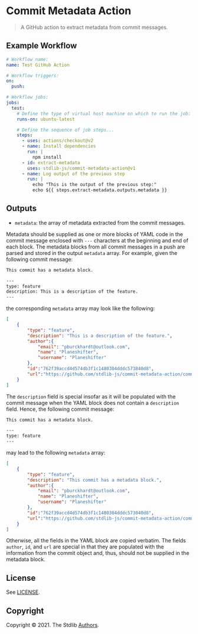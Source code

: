 <!--

@license Apache-2.0

Copyright (c) 2021 The Stdlib Authors.

Licensed under the Apache License, Version 2.0 (the "License");
you may not use this file except in compliance with the License.
You may obtain a copy of the License at

   http://www.apache.org/licenses/LICENSE-2.0

Unless required by applicable law or agreed to in writing, software
distributed under the License is distributed on an "AS IS" BASIS,
WITHOUT WARRANTIES OR CONDITIONS OF ANY KIND, either express or implied.
See the License for the specific language governing permissions and
limitations under the License.

-->

# Commit Metadata Action

> A GitHub action to extract metadata from commit messages.

## Example Workflow

```yml
# Workflow name:
name: Test GitHub Action

# Workflow triggers:
on:
  push:

# Workflow jobs:
jobs:
  test:
    # Define the type of virtual host machine on which to run the job:
    runs-on: ubuntu-latest

    # Define the sequence of job steps...
    steps:
      - uses: actions/checkout@v2
      - name: Install dependencies
        run: |
          npm install
      - id: extract-metadata
        uses: stdlib-js/commit-metadata-action@v1
      - name: Log output of the previous step
        run: |
          echo "This is the output of the previous step:"   
          echo ${{ steps.extract-metadata.outputs.metadata }}
```

## Outputs 

-   `metadata`: the array of metadata extracted from the commit messages.

Metadata should be supplied as one or more blocks of YAML code in the commit message enclosed with `---` characters at the beginning and end of each block. The metadata blocks from all commit messages in a push are parsed and stored in the output `metadata` array. For example, given the following commit message:

```txt
This commit has a metadata block.

---
type: feature
description: This is a description of the feature.
---
```

the corresponding `metadata` array may look like the following:

```json
[
    {
        "type": "feature",
        "description": "This is a description of the feature.",
        "author":{
            "email": "pburckhardt@outlook.com",
            "name": "Planeshifter",
            "username": "Planeshifter"
        },
        "id":"762f39accd4d574db3f1c1480304dddc573840d8",
        "url":"https://github.com/stdlib-js/commit-metadata-action/commit/762f39accd4d574db3f1c1480304dddc573840d8"
    }
]
```

The `description` field is special insofar as it will be populated with the commit message when the YAML block does not contain a `description` field. Hence, the following commit message:

```txt
This commit has a metadata block.

---
type: feature
---
```

may lead to the following `metadata` array:

```json
[
    {
        "type": "feature",
        "description": "This commit has a metadata block.",
        "author":{
            "email": "pburckhardt@outlook.com",
            "name": "Planeshifter",
            "username": "Planeshifter"
        },
        "id":"762f39accd4d574db3f1c1480304dddc573840d8",
        "url":"https://github.com/stdlib-js/commit-metadata-action/commit/762f39accd4d574db3f1c1480304dddc573840d8"
    }
] 
```

Otherwise, all the fields in the YAML block are copied verbatim. The fields `author`, `id`, and `url` are special in that they are populated with the information from the commit object and, thus, should not be supplied in the metadata block.

## License

See [LICENSE][stdlib-license].


## Copyright

Copyright &copy; 2021. The Stdlib [Authors][stdlib-authors].

<!-- Section for all links. Make sure to keep an empty line after the `section` element and another before the `/section` close. -->

<section class="links">

[stdlib]: https://github.com/stdlib-js/stdlib

[stdlib-authors]: https://github.com/stdlib-js/stdlib/graphs/contributors

[stdlib-license]: https://raw.githubusercontent.com/stdlib-js/assign-issue-on-label-action/master/LICENSE

</section>

<!-- /.links -->
